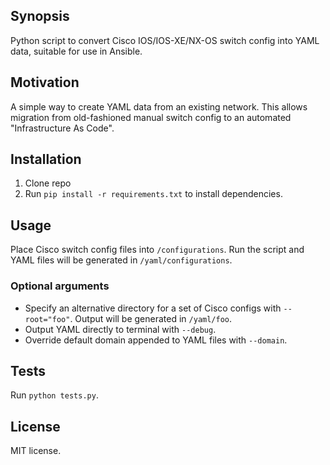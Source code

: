 ## Synopsis

Python script to convert Cisco IOS/IOS-XE/NX-OS switch config into YAML data, suitable for use in Ansible.

## Motivation

A simple way to create YAML data from an existing network. This allows migration from old-fashioned manual switch config to an automated "Infrastructure As Code".

## Installation

1. Clone repo
2. Run `pip install -r requirements.txt` to install dependencies.

## Usage

Place Cisco switch config files into `/configurations`. Run the script and YAML files will be generated in `/yaml/configurations`.

### Optional arguments

* Specify an alternative directory for a set of Cisco configs with `--root="foo"`. Output will be generated in `/yaml/foo`.
* Output YAML directly to terminal with `--debug`.
* Override default domain appended to YAML files with `--domain`.

## Tests

Run `python tests.py`.

## License

MIT license.
